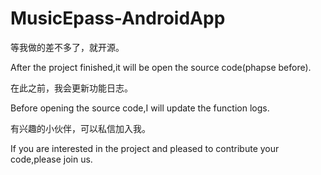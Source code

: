 # MusicEpass-AndroidApp
等我做的差不多了，就开源。

After the project finished,it will be open the source code(phapse before).


在此之前，我会更新功能日志。

Before opening the source code,I will update the function logs.


有兴趣的小伙伴，可以私信加入我。

If you are interested in the project and pleased to contribute your code,please join us.
